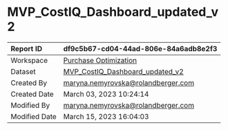 



# MVP_CostIQ_Dashboard_updated_v2

|Report ID|df9c5b67-cd04-44ad-806e-84a6adb8e2f3|
| :--- | :--- |
|Workspace|[Purchase Optimization](../Workspaces/Purchase-Optimization.md)|
|Dataset|[MVP_CostIQ_Dashboard_updated_v2](../Datasets/MVP_CostIQ_Dashboard_updated_v2.md)|
|Created By|maryna.nemyrovska@rolandberger.com|
|Created Date|March 03, 2023 10:24:14|
|Modified By|maryna.nemyrovska@rolandberger.com|
|Modified Date|March 15, 2023 16:04:03|
